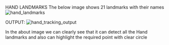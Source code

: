 HAND LANDMARKS
The below image shows 21 landmarks with their names 
![hand_landmarks](https://user-images.githubusercontent.com/89246442/147646163-074489bc-f112-4f87-aa52-b6e32c75bb30.png)


OUTPUT:
![hand_tracking_output](https://user-images.githubusercontent.com/89246442/147646476-153d3d81-dc7c-442b-ac2d-e3f855a27a33.png)

In the about image we can clearly see that it can detect all the Hand landmarks and also can highlight the required point with clear circle
